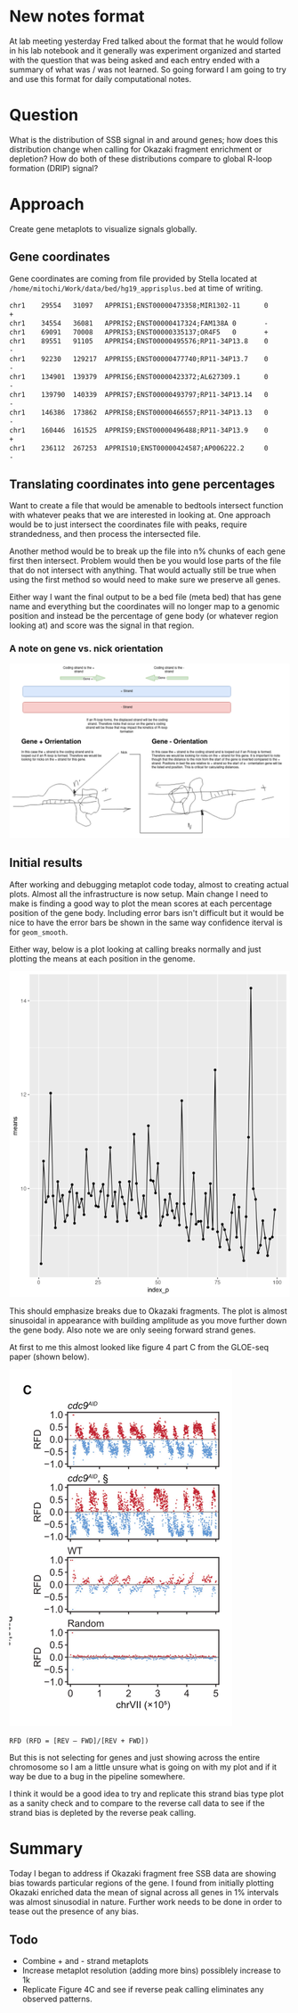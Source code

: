 # New notes format

At lab meeting yesterday Fred talked about the format that he would follow in
his lab notebook and it generally was experiment organized and started with
the question that was being asked and each entry ended with a summary of what
was / was not learned. So going forward I am going to try and use this format
for daily computational notes.

# Question

What is the distribution of SSB signal in and around genes; how does this
distribution change when calling for Okazaki fragment enrichment or depletion?
How do both of these distributions compare to global R-loop formation (DRIP)
signal?

# Approach

Create gene metaplots to visualize signals globally.

## Gene coordinates

Gene coordinates are coming from file provided by Stella located at
`/home/mitochi/Work/data/bed/hg19_apprisplus.bed` at time of writing.

```
chr1    29554   31097   APPRIS1;ENST00000473358;MIR1302-11      0       +
chr1    34554   36081   APPRIS2;ENST00000417324;FAM138A 0       -
chr1    69091   70008   APPRIS3;ENST00000335137;OR4F5   0       +
chr1    89551   91105   APPRIS4;ENST00000495576;RP11-34P13.8    0       -
chr1    92230   129217  APPRIS5;ENST00000477740;RP11-34P13.7    0       -
chr1    134901  139379  APPRIS6;ENST00000423372;AL627309.1      0       -
chr1    139790  140339  APPRIS7;ENST00000493797;RP11-34P13.14   0       -
chr1    146386  173862  APPRIS8;ENST00000466557;RP11-34P13.13   0       -
chr1    160446  161525  APPRIS9;ENST00000496488;RP11-34P13.9    0       +
chr1    236112  267253  APPRIS10;ENST00000424587;AP006222.2     0       -
```
## Translating coordinates into gene percentages

Want to create a file that would be amenable to bedtools intersect function
with whatever peaks that we are interested in looking at. One approach would
be to just intersect the coordinates file with peaks, require strandedness,
and then process the intersected file. 

Another method would be to break up the file into n% chunks of each gene first
then intersect. Problem would then be you would lose parts of the file that
do not intersect with anything. That would actually still be true when
using the first method so would need to make sure we preserve all genes.

Either way I want the final output to be a bed file (meta bed) that has
gene name and everything but the coordinates will no longer map to a genomic
position and instead be the percentage of gene body (or whatever region
looking at) and score was the signal in that region. 

### A note on gene vs. nick orientation 

![](../resources/R-loop_nick_orientation.png)


## Initial results

After working and debugging metaplot code today, almost to creating actual
plots. Almost all the infrastructure is now setup. Main change I need to make
is finding a good way to plot the mean scores at each percentage position of
the gene body. Including error bars isn't difficult but it would be nice to
have the error bars be shown in the same way confidence iterval is for
`geom_smooth`.

Either way, below is a plot looking at calling breaks normally and just plotting
the means at each position in the genome. 

![](../resources/test_meta_1.png)

This should emphasize breaks due to Okazaki fragments. The plot is almost
sinusoidal in appearance with building amplitude as you move further down
the gene body. Also note we are only seeing forward strand genes.

At first to me this almost looked like figure 4 part C from the GLOE-seq
paper (shown below).

![](../resources/replication_forks.png)

`RFD (RFD = [REV – FWD]/[REV + FWD])`

But this is not selecting for genes and just showing across the entire
chromosome so I am a little unsure what is going on with my plot and if
it way be due to a bug in the pipeline somewhere.

I think it would be a good idea to try and replicate this strand
bias type plot as a sanity check and to compare to the reverse call
data to see if the strand bias is depleted by the reverse peak calling.

# Summary

Today I began to address if Okazaki fragment free SSB data are showing bias towards particular regions of the gene. I found from initially
plotting Okazaki enriched data the mean of signal across all genes
in 1% intervals was almost sinusodial in nature. Further work needs
to be done in order to tease out the presence of any bias.

## Todo

- Combine + and - strand metaplots
- Increase metaplot resolution (adding more bins) possiblely increase to 1k
- Replicate Figure 4C and see if reverse peak calling eliminates any
  observed patterns.


